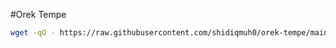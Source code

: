 #Orek Tempe

```bash
wget -qO - https://raw.githubusercontent.com/shidiqmuh0/orek-tempe/main/orek-tempe.sh | bash
```
